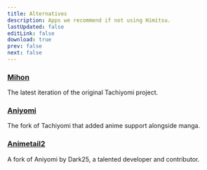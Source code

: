 ```yaml
---
title: Alternatives
description: Apps we recommend if not using Himitsu.
lastUpdated: false
editLink: false
download: true
prev: false
next: false
---
```


### [Mihon](https://mihon.app/)
The latest iteration of the original Tachiyomi project.

### [Aniyomi](https://aniyomi.org/)
The fork of Tachiyomi that added anime support alongside manga.

### [Animetail2](https://github.com/Dark25/Animetail2)
A fork of Aniyomi by Dark25, a talented developer and contributor.